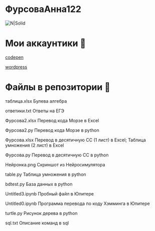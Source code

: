 # ФурсоваАнна122
![N|Solid](https://upload.wikimedia.org/wikipedia/ru/thumb/b/b6/Alvin_and_the_Chipmunks.jpg/274px-Alvin_and_the_Chipmunks.jpg)
# Мои аккаунтики 🙈
[codepen](https://codepen.io/afursovaa)


[wordpress](https://pasyanscom.wordpress.com/)
# Файлы в репозитории 🙈


таблица.xlsx Булева алгебра


ответики.txt Ответы на ЕГЭ


Фурсова2.xlsx  Перевод кода Морзе в Excel


Фурсова2.py  Перевод кода Морзе в python


Фурсова.xlsx Перевод в десятичную СС (1 лист) в Excel; Таблица умножения (2 лист) в Excel


Фурсова.py Перевод в десятичную СС в python


Нейронка.png Скриншот из Нейросимулятора


table.py Таблица умножения в python


bdtest.py База данных в python


Untitled3.ipynb Пробный файл в Юпитере


Untitled0.ipynb Программа перевода по коду Хэмминга в Юпитере


turtle.py Рисунок дерева в python


sql.txt Описание команд в sql

